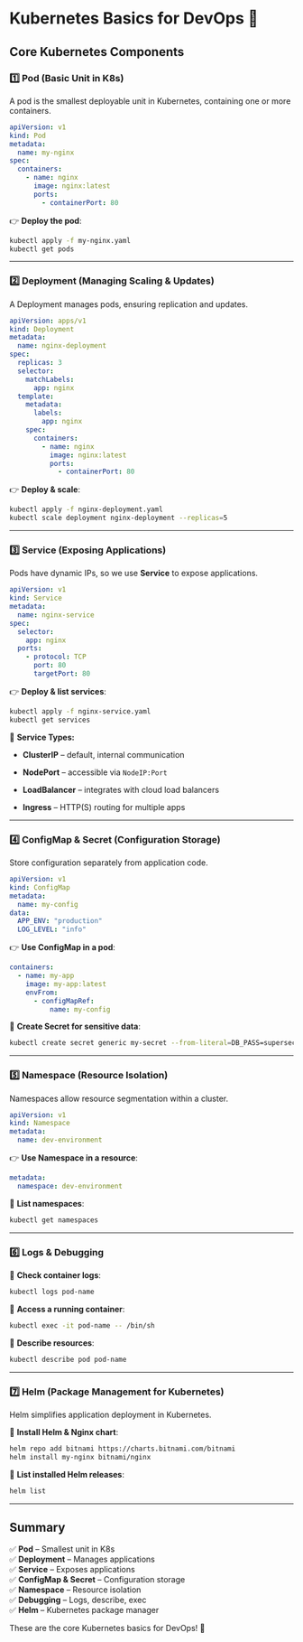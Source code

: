 # Kubernetes Basics for DevOps 🚀

## **Core Kubernetes Components**

### **1️⃣ Pod (Basic Unit in K8s)**

A pod is the smallest deployable unit in Kubernetes, containing one or more containers.

```yaml
apiVersion: v1
kind: Pod
metadata:
  name: my-nginx
spec:
  containers:
    - name: nginx
      image: nginx:latest
      ports:
        - containerPort: 80
```

👉 **Deploy the pod**:

```sh
kubectl apply -f my-nginx.yaml
kubectl get pods
```

---

### **2️⃣ Deployment (Managing Scaling & Updates)**

A Deployment manages pods, ensuring replication and updates.

```yaml
apiVersion: apps/v1
kind: Deployment
metadata:
  name: nginx-deployment
spec:
  replicas: 3
  selector:
    matchLabels:
      app: nginx
  template:
    metadata:
      labels:
        app: nginx
    spec:
      containers:
        - name: nginx
          image: nginx:latest
          ports:
            - containerPort: 80
```

👉 **Deploy & scale**:

```sh
kubectl apply -f nginx-deployment.yaml
kubectl scale deployment nginx-deployment --replicas=5
```

---

### **3️⃣ Service (Exposing Applications)**

Pods have dynamic IPs, so we use **Service** to expose applications.

```yaml
apiVersion: v1
kind: Service
metadata:
  name: nginx-service
spec:
  selector:
    app: nginx
  ports:
    - protocol: TCP
      port: 80
      targetPort: 80
```

👉 **Deploy & list services**:

```sh
kubectl apply -f nginx-service.yaml
kubectl get services
```

🔹 **Service Types:**

- **ClusterIP** – default, internal communication
    
- **NodePort** – accessible via `NodeIP:Port`
    
- **LoadBalancer** – integrates with cloud load balancers
    
- **Ingress** – HTTP(S) routing for multiple apps
    

---

### **4️⃣ ConfigMap & Secret (Configuration Storage)**

Store configuration separately from application code.

```yaml
apiVersion: v1
kind: ConfigMap
metadata:
  name: my-config
data:
  APP_ENV: "production"
  LOG_LEVEL: "info"
```

👉 **Use ConfigMap in a pod**:

```yaml
containers:
  - name: my-app
    image: my-app:latest
    envFrom:
      - configMapRef:
          name: my-config
```

📌 **Create Secret for sensitive data**:

```sh
kubectl create secret generic my-secret --from-literal=DB_PASS=supersecret
```

---

### **5️⃣ Namespace (Resource Isolation)**

Namespaces allow resource segmentation within a cluster.

```yaml
apiVersion: v1
kind: Namespace
metadata:
  name: dev-environment
```

👉 **Use Namespace in a resource**:

```yaml
metadata:
  namespace: dev-environment
```

📌 **List namespaces**:

```sh
kubectl get namespaces
```

---

### **6️⃣ Logs & Debugging**

📌 **Check container logs**:

```sh
kubectl logs pod-name
```

📌 **Access a running container**:

```sh
kubectl exec -it pod-name -- /bin/sh
```

📌 **Describe resources**:

```sh
kubectl describe pod pod-name
```

---

### **7️⃣ Helm (Package Management for Kubernetes)**

Helm simplifies application deployment in Kubernetes.

📌 **Install Helm & Nginx chart**:

```sh
helm repo add bitnami https://charts.bitnami.com/bitnami
helm install my-nginx bitnami/nginx
```

📌 **List installed Helm releases**:

```sh
helm list
```

---

## **Summary**

✅ **Pod** – Smallest unit in K8s  
✅ **Deployment** – Manages applications  
✅ **Service** – Exposes applications  
✅ **ConfigMap & Secret** – Configuration storage  
✅ **Namespace** – Resource isolation  
✅ **Debugging** – Logs, describe, exec  
✅ **Helm** – Kubernetes package manager

These are the core Kubernetes basics for DevOps! 🚀